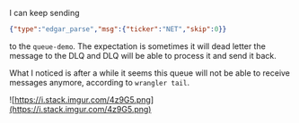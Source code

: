 
I can keep sending 

```json
{"type":"edgar_parse","msg":{"ticker":"NET","skip":0}}
```

to the `queue-demo`. The expectation is sometimes it will dead letter the message to the DLQ and DLQ will be able to process it and send it back. 

What I noticed is after a while it seems this queue will not be able to receive messages anymore, according to `wrangler tail`.

![https://i.stack.imgur.com/4z9G5.png](https://i.stack.imgur.com/4z9G5.png)